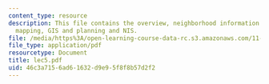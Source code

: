 ```yaml
---
content_type: resource
description: This file contains the overview, neighborhood information systems for
  mapping, GIS and planning and NIS.
file: /media/https%3A/open-learning-course-data-rc.s3.amazonaws.com/11-204-planning-communications-and-digital-media-fall-2004/46c3a7156ad61632d9e95f8f8b57d2f2_lec5.pdf
file_type: application/pdf
resourcetype: Document
title: lec5.pdf
uid: 46c3a715-6ad6-1632-d9e9-5f8f8b57d2f2
---
```

